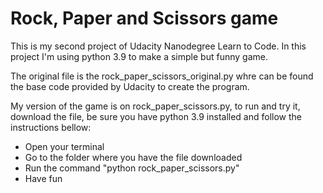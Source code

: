 # Rock, Paper and Scissors game

This is my second project of Udacity Nanodegree Learn to Code.
In this project I'm using python 3.9 to make a simple but funny game.

The original file is the rock_paper_scissors_original.py whre can be found the base code provided by Udacity to create the program.

My version of the game is on rock_paper_scissors.py, to run and try it, download the file, be sure you have python 3.9 installed and follow the instructions bellow:

- Open your terminal
- Go to the folder where you have the file downloaded
- Run the command "python rock_paper_scissors.py"
- Have fun

